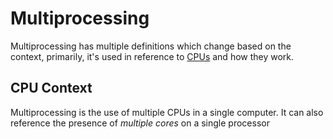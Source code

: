 
# Multiprocessing
Multiprocessing has multiple definitions which change based on the context, primarily, it's used in reference to [CPUs](computers/concepts/cpu.md) and how they work.
## CPU Context
Multiprocessing is the use of multiple CPUs in a single computer. It can also reference the presence of *multiple cores* on a single processor